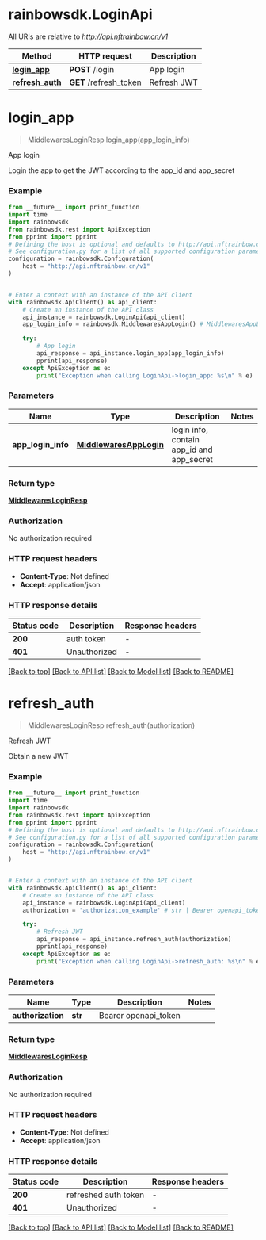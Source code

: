 # rainbowsdk.LoginApi

All URIs are relative to *http://api.nftrainbow.cn/v1*

Method | HTTP request | Description
------------- | ------------- | -------------
[**login_app**](LoginApi.md#login_app) | **POST** /login | App login
[**refresh_auth**](LoginApi.md#refresh_auth) | **GET** /refresh_token | Refresh JWT


# **login_app**
> MiddlewaresLoginResp login_app(app_login_info)

App login

Login the app to get the JWT according to the app_id and app_secret

### Example

```python
from __future__ import print_function
import time
import rainbowsdk
from rainbowsdk.rest import ApiException
from pprint import pprint
# Defining the host is optional and defaults to http://api.nftrainbow.cn/v1
# See configuration.py for a list of all supported configuration parameters.
configuration = rainbowsdk.Configuration(
    host = "http://api.nftrainbow.cn/v1"
)


# Enter a context with an instance of the API client
with rainbowsdk.ApiClient() as api_client:
    # Create an instance of the API class
    api_instance = rainbowsdk.LoginApi(api_client)
    app_login_info = rainbowsdk.MiddlewaresAppLogin() # MiddlewaresAppLogin | login info, contain app_id and app_secret

    try:
        # App login
        api_response = api_instance.login_app(app_login_info)
        pprint(api_response)
    except ApiException as e:
        print("Exception when calling LoginApi->login_app: %s\n" % e)
```

### Parameters

Name | Type | Description  | Notes
------------- | ------------- | ------------- | -------------
 **app_login_info** | [**MiddlewaresAppLogin**](MiddlewaresAppLogin.md)| login info, contain app_id and app_secret | 

### Return type

[**MiddlewaresLoginResp**](MiddlewaresLoginResp.md)

### Authorization

No authorization required

### HTTP request headers

 - **Content-Type**: Not defined
 - **Accept**: application/json

### HTTP response details
| Status code | Description | Response headers |
|-------------|-------------|------------------|
**200** | auth token |  -  |
**401** | Unauthorized |  -  |

[[Back to top]](#) [[Back to API list]](../README.md#documentation-for-api-endpoints) [[Back to Model list]](../README.md#documentation-for-models) [[Back to README]](../README.md)

# **refresh_auth**
> MiddlewaresLoginResp refresh_auth(authorization)

Refresh JWT

Obtain a new JWT

### Example

```python
from __future__ import print_function
import time
import rainbowsdk
from rainbowsdk.rest import ApiException
from pprint import pprint
# Defining the host is optional and defaults to http://api.nftrainbow.cn/v1
# See configuration.py for a list of all supported configuration parameters.
configuration = rainbowsdk.Configuration(
    host = "http://api.nftrainbow.cn/v1"
)


# Enter a context with an instance of the API client
with rainbowsdk.ApiClient() as api_client:
    # Create an instance of the API class
    api_instance = rainbowsdk.LoginApi(api_client)
    authorization = 'authorization_example' # str | Bearer openapi_token

    try:
        # Refresh JWT
        api_response = api_instance.refresh_auth(authorization)
        pprint(api_response)
    except ApiException as e:
        print("Exception when calling LoginApi->refresh_auth: %s\n" % e)
```

### Parameters

Name | Type | Description  | Notes
------------- | ------------- | ------------- | -------------
 **authorization** | **str**| Bearer openapi_token | 

### Return type

[**MiddlewaresLoginResp**](MiddlewaresLoginResp.md)

### Authorization

No authorization required

### HTTP request headers

 - **Content-Type**: Not defined
 - **Accept**: application/json

### HTTP response details
| Status code | Description | Response headers |
|-------------|-------------|------------------|
**200** | refreshed auth token |  -  |
**401** | Unauthorized |  -  |

[[Back to top]](#) [[Back to API list]](../README.md#documentation-for-api-endpoints) [[Back to Model list]](../README.md#documentation-for-models) [[Back to README]](../README.md)

